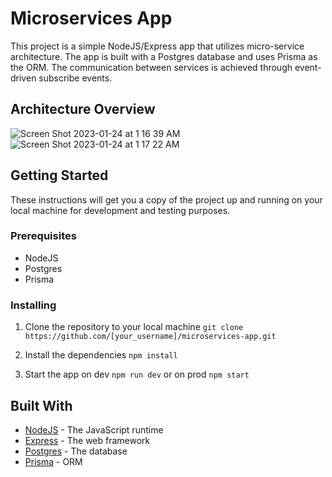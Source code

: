 # Microservices App

This project is a simple NodeJS/Express app that utilizes micro-service architecture. The app is built with a Postgres database and uses Prisma as the ORM. The communication between services is achieved through event-driven subscribe events.

## Architecture Overview

![Screen Shot 2023-01-24 at 1 16 39 AM](https://user-images.githubusercontent.com/26700417/214184264-07ec3cf4-8ff8-43d6-a389-8c639c7f5394.png)
![Screen Shot 2023-01-24 at 1 17 22 AM](https://user-images.githubusercontent.com/26700417/214185025-91ecd0d5-fa3b-478b-9f09-6aed627384c9.png)


## Getting Started

These instructions will get you a copy of the project up and running on your local machine for development and testing purposes.

### Prerequisites

- NodeJS 
- Postgres 
- Prisma

### Installing

1. Clone the repository to your local machine `git clone https://github.com/[your_username]/microservices-app.git`

2. Install the dependencies `npm install`

3. Start the app on dev `npm run dev` or on prod `npm start`

## Built With

- [NodeJS](https://nodejs.org/) - The JavaScript runtime
- [Express](https://expressjs.com/) - The web framework
- [Postgres](https://www.postgresql.org/) - The database
- [Prisma](https://www.prisma.io/) - ORM
